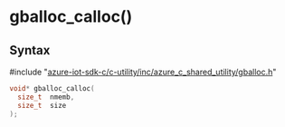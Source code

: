 # gballoc_calloc()

## Syntax

\#include "[azure-iot-sdk-c/c-utility/inc/azure_c_shared_utility/gballoc.h](../iot-c-ref-gballoc-h.md)"  
```C
void* gballoc_calloc(
  size_t  nmemb,
  size_t  size
);
```

